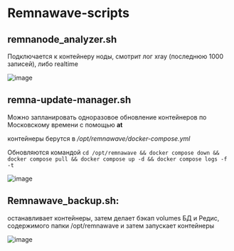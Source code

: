 # Remnawave-scripts


## remnanode_analyzer.sh

Подключается к контейнеру ноды, смотрит лог xray (последнюю 1000 записей), либо realtime

![image](https://github.com/user-attachments/assets/44b3e7c1-a577-4ead-a1c1-c169a7f4b12a)

## remna-update-manager.sh

Можно запланировать одноразовое обновление контейнеров по Московскому времени c помощью **at**

контейнеры берутся в */opt/remnawave/docker-compose.yml*

Обновляются командой `cd /opt/remnawave && docker compose down && docker compose pull && docker compose up -d && docker compose logs -f -t`

![image](https://github.com/user-attachments/assets/0c33c20f-a120-456b-bdea-d7039c30e0be)


## Remnawave_backup.sh:
останавливает контейнеры, затем делает бэкап volumes БД и Редис, содержимого папки /opt/remnawave и затем запускает контейнеры

![image](https://github.com/user-attachments/assets/8f0c7183-56ab-4337-afad-0a785f1daae7)


